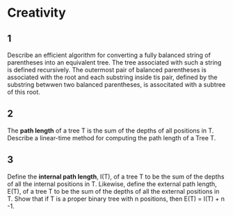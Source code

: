 # Creativity

## 1
Describe an efficient algorithm for converting a fully balanced string of parentheses into an equivalent tree. The tree associated with such a string is
defined recursively. The outermost pair of balanced parentheses is associated with the root and each substring inside tis pair, defined by the substring
betwwen two balanced parentheses, is associtated with a subtree of this root.

## 2
The **path length** of a tree T is the sum of the depths of all positions in T. Describe a linear-time method for computing the path length of a Tree T.

## 3
Define the **internal path length**, I(T), of a tree T to be the sum of the depths of all the internal positions in T. Likewise, define the external path
length, E(T), of a tree T to be the sum of the depths of all the external positions in T. Show that if T is a proper binary tree with n positions, then 
E(T) = I(T) + n -1.
